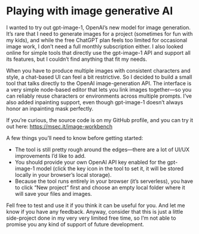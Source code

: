 # Playing with image generative AI

I wanted to try out gpt-image-1, OpenAI’s new model for image generation. It’s rare that I need to generate images for a project (sometimes for fun with my kids), and while the free ChatGPT plan feels too limited for occasional image work, I don’t need a full monthly subscription either.
I also looked online for simple tools that directly use the gpt-image-1 API and support all its features, but I couldn’t find anything that fit my needs.

When you have to produce multiple images with consistent characters and style, a chat-based UI can feel a bit restrictive. So I decided to build a small tool that talks directly to the OpenAI image-generation API. The interface is a very simple node-based editor that lets you link images together—so you can reliably reuse characters or environments across multiple prompts. I’ve also added inpainting support, even though gpt-image-1 doesn’t always honor an inpainting mask perfectly.

If you’re curious, the source code is on my GitHub profile, and you can try it out here: https://msec.it/image-workbench

A few things you’ll need to know before getting started:

 - The tool is still pretty rough around the edges—there are a lot of UI/UX improvements I’d like to add.
 - You should provide your own OpenAI API key enabled for the gpt-image-1 model (click the key icon in the tool to set it, it will be stored locally in your browser’s local storage).
 - Because the tool runs entirely in your browser (it’s serverless), you have to click “New project” first and choose an empty local folder where it will save your files and images.

Fell free to test and use it if you think it can be useful for you. And let me know if you have any feedback. Anyway, consider that this is just a little side-project done in my very very limited free time, so I’m not able to promise you any kind of support of future development.
